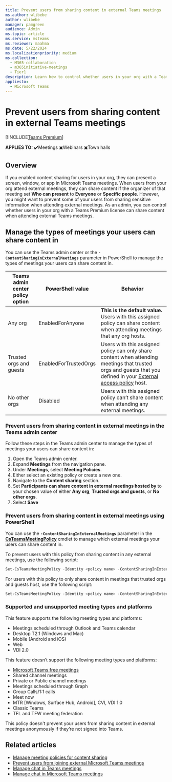 ```yaml
---
title: Prevent users from sharing content in external Teams meetings
ms.author: wlibebe
author: wlibebe
manager: pamgreen
audience: Admin
ms.topic: article
ms.service: msteams
ms.reviewer: maahma
ms.date: 5/22/2024
ms.localizationpriority: medium
ms.collection: 
  - M365-collaboration
  - m365initiative-meetings
  - Tier1
description: Learn how to control whether users in your org with a Teams Premium license can share content when attending external Teams meetings.
appliesto: 
  - Microsoft Teams
---
```

# Prevent users from sharing content in external Teams meetings

[!INCLUDE[Teams Premium](includes/teams-premium-ecm.md)]

**APPLIES TO:** ✔️Meetings ✖️Webinars ✖️Town halls

## Overview

If you enabled content sharing for users in your org, they can present a screen, window, or app in Microsoft Teams meetings. When users from your org attend external meetings, they can share content if the organizer of that meeting set **Who can present** to **Everyone** or **Specific people**. However, you might want to prevent some of your users from sharing sensitive information when attending external meetings. As an admin, you can control whether users in your org with a Teams Premium license can share content when attending external Teams meetings.

## Manage the types of meetings your users can share content in

You can use the Teams admin center or the **`-ContentSharingInExternalMeetings`** parameter in PowerShell to manage the types of meetings your users can share content in.

|Teams admin center policy option|PowerShell value| Behavior |
|---------|---------|---------------|
|Any org | EnabledForAnyone |**This is the default value.** Users with this assigned policy can share content when attending meetings that any org hosts. |
|Trusted orgs and guests | EnabledForTrustedOrgs |Users with this assigned policy can only share content when attending meetings that trusted orgs and guests that you defined in your [External access policy](trusted-organizations-external-meetings-chat.md) host.|
|No other orgs | Disabled | Users with this assigned policy can’t share content when attending any external meetings.|

### Prevent users from sharing content in external meetings in the Teams admin center

Follow these steps in the Teams admin center to manage the types of meetings your users can share content in:

1. Open the Teams admin center.
2. Expand **Meetings** from the navigation pane.
3. Under **Meetings**, select **Meeting Policies**.
4. Either select an existing policy or create a new one.
5. Navigate to the **Content sharing** section.
6. Set **Participants can share content in external meetings hosted by** to your chosen value of either **Any org**, **Trusted orgs and guests**, or **No other orgs**.
7. Select **Save**

### Prevent users from sharing content in external meetings using PowerShell

You can use the **`-ContentSharingInExternalMeetings`** parameter in the [**CsTeamsMeetingPolicy**](/powershell/module/teams/set-csteamsmeetingpolicy) cmdlet to manage which external meetings your users can share content in.

To prevent users with this policy from sharing content in any external meetings, use the following script:

```powershell
Set-CsTeamsMeetingPolicy -Identity <policy name> -ContentSharingInExternalMeetings Disabled
```

For users with this policy to only share content in meetings that trusted orgs and guests host, use the following script:

```powershell
Set-CsTeamsMeetingPolicy -Identity <policy name> -ContentSharingInExternalMeetings EnabledForTrustedOrgs
```

### Supported and unsupported meeting types and platforms

This feature supports the following meeting types and platforms:

- Meetings scheduled through Outlook and Teams calendar
- Desktop T2.1 (Windows and Mac)
- Mobile (Android and iOS)
- Web
- VDI 2.0

This feature doesn’t support the following meeting types and platforms:

- [Microsoft Teams free meetings](https://www.microsoft.com/microsoft-teams/free)
- Shared channel meetings
- Private or Public channel meetings
- Meetings scheduled through Graph
- Group Calls/1:1 calls
- Meet now
- MTR [Windows, Surface Hub, Android], CVI, VDI 1.0
- Classic Teams
- TFL and TFW meeting federation

This policy doesn't prevent your users from sharing content in external meetings anonymously if they’re not signed into Teams.

## Related articles

- [Manage meeting policies for content sharing](meeting-policies-content-sharing.md)
- [Prevent users from joining external Microsoft Teams meetings](external-meeting-join.md)
- [Manage chat in Teams meetings](manage-meeting-chat.md#manage-chat-messages-in-teams-meetings-hosted-by-other-organizations-that-you-dont-have-a-trusted-relationship-with)
- [Manage chat in Microsoft Teams meetings](manage-meeting-chat.md#manage-chat-messages-in-teams-meetings-hosted-by-other-organizations-that-you-dont-have-a-trusted-relationship-with)
